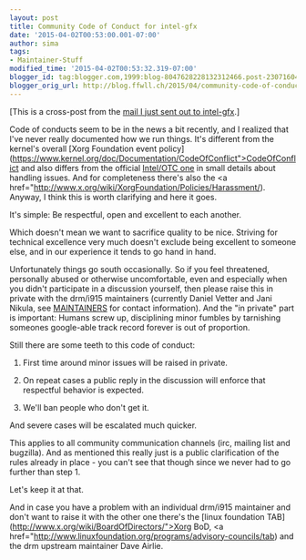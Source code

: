 ```yaml
---
layout: post
title: Community Code of Conduct for intel-gfx
date: '2015-04-02T00:53:00.001-07:00'
author: sima
tags:
- Maintainer-Stuff
modified_time: '2015-04-02T00:53:32.319-07:00'
blogger_id: tag:blogger.com,1999:blog-8047628228132312466.post-2307160452468978284
blogger_orig_url: http://blog.ffwll.ch/2015/04/community-code-of-conduct-for-intel-gfx.html
---
```


[This is a cross-post from the [mail I just sent out to intel-gfx](http://lists.freedesktop.org/archives/intel-gfx/2015-April/063766.html).] 



Code of conducts seem to be in the news a bit recently, and I realized that I've never really documented how we run things. It's different from the kernel's overall [Xorg Foundation event policy](https://www.kernel.org/doc/Documentation/CodeOfConflict">CodeOfConflict</a> and also differs from the official [Intel/OTC one](https://01.org/linuxgraphics/community) in small details about handling issues. And for completeness there's also the <a href="http://www.x.org/wiki/XorgFoundation/Policies/Harassment/). Anyway, I think this is worth clarifying and here it goes.

<!--more-->

It's simple: Be respectful, open and excellent to each another.



Which doesn't mean we want to sacrifice quality to be nice. Striving for technical excellence very much doesn't exclude being excellent to someone else, and in our experience it tends to go hand in hand.



Unfortunately things go south occasionally. So if you feel threatened, personally abused or otherwise uncomfortable, even and especially when you didn't participate in a discussion yourself, then please raise this in private with the drm/i915 maintainers (currently Daniel Vetter and Jani Nikula, see [MAINTAINERS](https://www.kernel.org/doc/linux/MAINTAINERS) for contact information). And the "in private" part is important: Humans screw up, disciplining minor fumbles by tarnishing someones google-able track record forever is out of proportion.



Still there are some teeth to this code of conduct:



1. First time around minor issues will be raised in private.



2. On repeat cases a public reply in the discussion will enforce that respectful behavior is expected.



3. We'll ban people who don't get it.



And severe cases will be escalated much quicker.



This applies to all community communication channels (irc, mailing list and bugzilla). And as mentioned this really just is a public clarification of the rules already in place - you can't see that though since we never had to go further than step 1.



Let's keep it at that.



And in case you have a problem with an individual drm/i915 maintainer and don't want to raise it with the other one there's the [linux foundation TAB](http://www.x.org/wiki/BoardOfDirectors/">Xorg BoD</a>, <a href="http://www.linuxfoundation.org/programs/advisory-councils/tab) and the drm upstream maintainer Dave Airlie.

